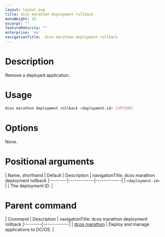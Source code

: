 ```yaml
---
layout: layout.pug
title: dcos marathon deployment rollback
menuWeight: 15
excerpt: ""
featureMaturity: ""
enterprise: 'no'
navigationTitle:  dcos marathon deployment rollback
---
```


<!-- This source repo for this topic is https://github.com/dcos/dcos-docs -->


# Description
Remove a deployed application.

# Usage

```bash
dcos marathon deployment rollback <deployment-id> [OPTION]
```

# Options

None.

# Positional arguments

| Name, shorthand | Default | Description |
navigationTitle:  dcos marathon deployment rollback
|---------|-------------|-------------|
| `<deployment-id>`   |             |  The deployment ID. |

# Parent command

| Command | Description |
navigationTitle:  dcos marathon deployment rollback
|---------|-------------|
| [dcos marathon](/docs/1.10/cli/command-reference/dcos-marathon/) | Deploy and manage applications to DC/OS. |

<!-- # Examples -->

